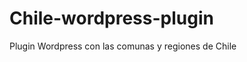 Chile-wordpress-plugin
======================

Plugin  Wordpress con las comunas y regiones de Chile